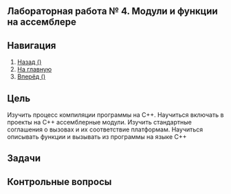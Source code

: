 ## Лабораторная работа № 4. Модули и функции на ассемблере

## Навигация

1. [Назад ()]()
2. [На главную](https://github.com/konsilerinos/ACS-labs)
3. [Вперёд ()]()

## Цель

Изучить процесс компиляции программы на С++. Научиться включать в проекты на С++ ассемблерные модули. Изучить стандартные соглашения о вызовах и их соответствие платформам. Научиться описывать функции и вызывать из программы на языке С++

## Задачи

## Контрольные вопросы

